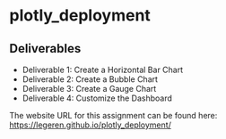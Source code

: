 # plotly_deployment

## Deliverables
- Deliverable 1: Create a Horizontal Bar Chart
- Deliverable 2: Create a Bubble Chart
- Deliverable 3: Create a Gauge Chart
- Deliverable 4: Customize the Dashboard

The website URL for this assignment can be found here: https://legeren.github.io/plotly_deployment/
